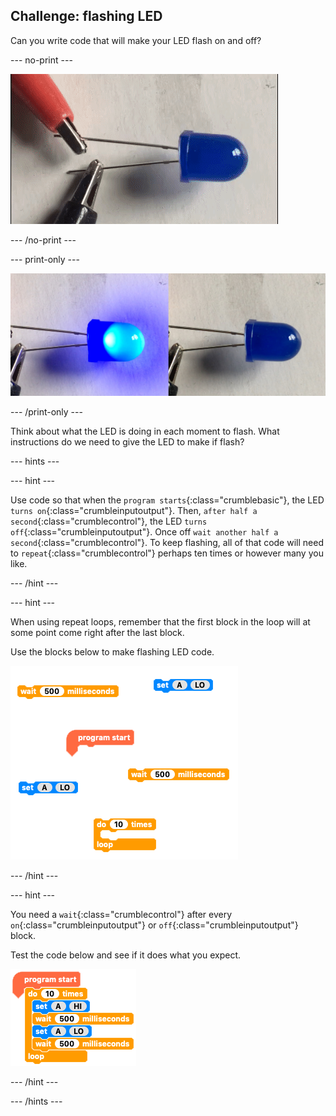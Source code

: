 ## Challenge: flashing LED

Can you write code that will make your LED flash on and off?

--- no-print ---

![Flashing LED](images/flashing_LED.gif)

--- /no-print ---

--- print-only ---

![Flashing LED](images/flashing_LED.png)

--- /print-only ---

Think about what the LED is doing in each moment to flash. What instructions do we need to give the LED to make if flash?


--- hints ---

--- hint ---

Use code so that when the `program starts`{:class="crumblebasic"}, the LED `turns on`{:class="crumbleinputoutput"}. Then, `after half a second`{:class="crumblecontrol"}, the LED `turns off`{:class="crumbleinputoutput"}. Once off `wait another half a second`{:class="crumblecontrol"}. To keep flashing, all of that code will need to `repeat`{:class="crumblecontrol"} perhaps ten times or however many you like.

--- /hint ---

--- hint ---

When using repeat loops, remember that the first block in the loop will at some point come right after the last block.

Use the blocks below to make flashing LED code.

![Crumble blocks needed for a flashing LED](images/flashing_LED_parsons.png)

--- /hint ---

--- hint ---

You need a `wait`{:class="crumblecontrol"} after every `on`{:class="crumbleinputoutput"} or `off`{:class="crumbleinputoutput"} block.

Test the code below and see if it does what you expect.

![flashing LED code solution](images/flashing_LED_code_solution.png)

--- /hint ---

--- /hints ---